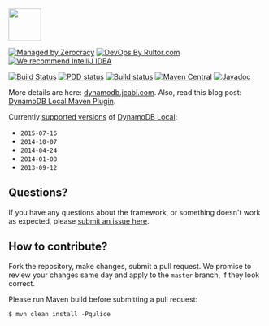 <img src="http://img.jcabi.com/logo-square.svg" width="64px" height="64px" />

[![Managed by Zerocracy](http://www.0crat.com/badge/C3RUBL5H9.svg)](http://www.0crat.com/p/C3RUBL5H9)
[![DevOps By Rultor.com](http://www.rultor.com/b/jcabi/jcabi-dynamodb-maven-plugin)](http://www.rultor.com/p/jcabi/jcabi-dynamodb-maven-plugin)
[![We recommend IntelliJ IDEA](http://img.teamed.io/intellij-idea-recommend.svg)](https://www.jetbrains.com/idea/)

[![Build Status](https://travis-ci.org/jcabi/jcabi-dynamodb-maven-plugin.svg?branch=master)](https://travis-ci.org/jcabi/jcabi-dynamodb-maven-plugin)
[![PDD status](http://www.0pdd.com/svg?name=jcabi/jcabi-dynamodb-maven-plugin)](http://www.0pdd.com/p?name=jcabi/jcabi-dynamodb-maven-plugin)
[![Build status](https://ci.appveyor.com/api/projects/status/4ads96yp0axlg9wv?svg=true)](https://ci.appveyor.com/project/yegor256/jcabi-dynamodb-maven-plugin)
[![Maven Central](https://maven-badges.herokuapp.com/maven-central/com.jcabi/jcabi-dynamodb-maven-plugin/badge.svg)](https://maven-badges.herokuapp.com/maven-central/com.jcabi/jcabi-dynamodb-maven-plugin)
[![Javadoc](https://javadoc.io/badge/com.jcabi/jcabi-dynamodb-maven-plugin.svg)](http://www.javadoc.io/doc/com.jcabi/jcabi-dynamodb-maven-plugin)

More details are here: [dynamodb.jcabi.com](http://dynamodb.jcabi.com/index.html).
Also, read this blog post: [DynamoDB Local Maven Plugin](http://www.yegor256.com/2014/05/01/dynamodb-local-maven-plugin.html).

Currently [supported versions](http://repo1.maven.org/maven2/com/jcabi/DynamoDBLocal/)
of [DynamoDB Local](http://docs.aws.amazon.com/amazondynamodb/latest/developerguide/DynamoDBLocal.html):

 * `2015-07-16`
 * `2014-10-07`
 * `2014-04-24`
 * `2014-01-08`
 * `2013-09-12`

## Questions?

If you have any questions about the framework, or something doesn't work as expected,
please [submit an issue here](https://github.com/jcabi/jcabi-dynamodb-maven-plugin/issues/new).

## How to contribute?

Fork the repository, make changes, submit a pull request.
We promise to review your changes same day and apply to
the `master` branch, if they look correct.

Please run Maven build before submitting a pull request:

```
$ mvn clean install -Pqulice
```
